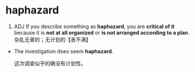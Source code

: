 # haphazard

1. ADJ If you describe something as **haphazard**, you are **critical of it** because it is **not at all organized** or **is not arranged according to a plan**. 杂乱无章的；无计划的【表不满】

- The investigation does seem **haphazard**.

  这次调查似乎的确没有计划性。